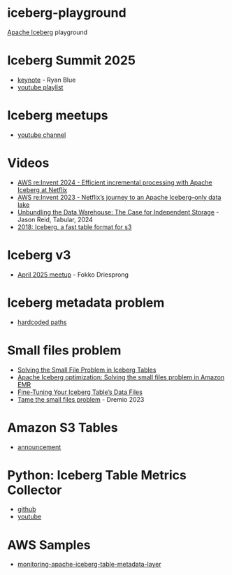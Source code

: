 # iceberg-playground

[Apache Iceberg](https://iceberg.apache.org/) playground

# Iceberg Summit 2025
- [keynote](https://www.youtube.com/watch?v=3N2KEUs7224) - Ryan Blue
- [youtube playlist](https://www.youtube.com/watch?v=3N2KEUs7224&list=PLkifVhhWtccxMcqWlXXFvjJybisFF7ESh)

# Iceberg meetups
- [youtube channel](https://www.youtube.com/@IcebergMeetup/videos)

# Videos
- [AWS re:Invent 2024 - Efficient incremental processing with Apache Iceberg at Netflix](https://www.youtube.com/watch?v=s1ySnxVg5rk)
- [AWS re:Invent 2023 - Netflix’s journey to an Apache Iceberg–only data lake](https://www.youtube.com/watch?v=jMFMEk8jFu8)
- [Unbundling the Data Warehouse: The Case for Independent Storage](https://www.youtube.com/watch?v=CmEIJ-lagVU) - Jason Reid, Tabular, 2024
- [2018: Iceberg, a fast table format for s3](https://www.youtube.com/watch?v=nWwQMlrjhy0)

# Iceberg v3
- [April 2025 meetup](https://www.youtube.com/watch?v=WpcrVlktSyE) - Fokko Driesprong

# Iceberg metadata problem
- [hardcoded paths](https://github.com/apache/iceberg/issues/1617)
  
# Small files problem
- [Solving the Small File Problem in Iceberg Tables](https://medium.com/ancestry-product-and-technology/solving-the-small-file-problem-in-iceberg-tables-6c31a295f724)
- [Apache Iceberg optimization: Solving the small files problem in Amazon EMR](https://aws.amazon.com/blogs/big-data/apache-iceberg-optimization-solving-the-small-files-problem-in-amazon-emr/)
- [Fine-Tuning Your Iceberg Table’s Data Files](https://www.dremio.com/blog/compaction-in-apache-iceberg-fine-tuning-your-iceberg-tables-data-files/)
- [Tame the small files problem](https://www.youtube.com/watch?v=GJplmOO7ULA) - Dremio 2023

# Amazon S3 Tables
- [announcement](https://aws.amazon.com/about-aws/whats-new/2024/12/amazon-s3-tables-apache-iceberg-tables-analytics-workloads/)

# Python:  Iceberg Table Metrics Collector
- [github](https://github.com/soumilshah1995/Iceberg-Table-Metrics-Collector)
- [youtube](https://www.youtube.com/watch?v=kUd0jIItW7g)

# AWS Samples
- [monitoring-apache-iceberg-table-metadata-layer](https://github.com/aws-samples/monitoring-apache-iceberg-table-metadata-layer)

